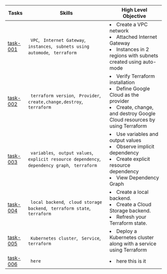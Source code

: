 | Tasks                                                                      | Skills                                                                                             | High Level Objective                                                                                                                                        |
|----------------------------------------------------------------------------|----------------------------------------------------------------------------------------------------|-------------------------------------------------------------------------------------------------------------------------------------------------------------|
| [task-001](taskset/task-001-vpc-2inst-cloudshell)                          | ` VPC`, ` Internet Gateway`, ` instances`, ` subnets using automode`, ` terraform`                 | <li>Create a VPC network<br> <li>Attached Internet Gateway<br> <li>Instances in 2 regions with subnets created using auto-mode                              |
| [task-002](taskset/task-002-1inst-dflt-vpc)                                | ` terraform version`, ` Provider`, ` create,change,destroy`, ` terraform`                          | <li>Verify Terraform installation<br> <li>Define Google Cloud as the provider<br> <li>Create, change, and destroy Google Cloud resources by using Terraform |
| [task-003](taskset/task-003-vars-and-resource-dependencies)                | ` variables`, ` output values`, ` explicit resource dependency`, ` dependency graph`, ` terraform` | <li>Use variables and output values<br> <li>Observe implicit dependency<br> <li>Create explicit resource dependency<br> <li>View Dependency Graph           |
| [task-004](taskset/task-004-creating-remote-backend)                       | ` local backend`, ` cloud storage backend`, ` terraform state`, ` terraform`                       | <li>Create a local backend.<br> <li>Create a Cloud Storage backend.<br> <li>Refresh your Terraform state.                                                   |
| [task-005](taskset/task-005-deploy-k8s-loadbalancer-service)               | ` Kubernetes cluster`, ` Service`, ` terraform`                                                    | <li>Deploy a Kubernetes cluster along with a service using Terraform                                                                                        |
| [task-006](taskset/task-006-modular-load-balancing-regional-load-balancer) | ` here`                                                                                            | <li>here this is it                                                                                                                                         |